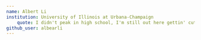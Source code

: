 ```yaml
---
name: Albert Li
institution: University of Illinois at Urbana-Champaign 
    quote: I didn't peak in high school, I'm still out here gettin' cuter
github_user: albearli
---
```

